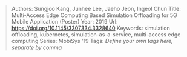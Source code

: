 > Authors: Sungjoo Kang, Junhee Lee, Jaeho Jeon, Ingeol Chun
> Title: Multi-Access Edge Computing Based Simulation Offloading for 5G Mobile Application (Poster)
> Year: 2019
> Url: https://doi.org/10.1145/3307334.3328640
> Keywords: simulation offloading, kubernetes, simulation-as-a-service, multi-access edge computing
> Series: MobiSys '19
> Tags: *Define your own tags here, separate by comma*